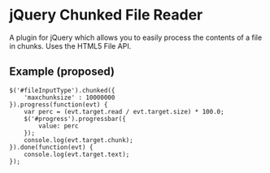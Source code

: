 jQuery Chunked File Reader
============================

A plugin for jQuery which allows you to easily process the contents of a file in chunks. Uses the HTML5 File API.

## Example (proposed)

    $('#fileInputType').chunked({
        'maxchunksize' : 10000000
    }).progress(function(evt) {
        var perc = (evt.target.read / evt.target.size) * 100.0;
        $('#progress').progressbar({
            value: perc
        });
        console.log(evt.target.chunk);
    }).done(function(evt) {
        console.log(evt.target.text);
    });
